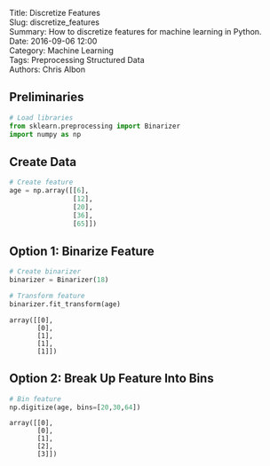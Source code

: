 Title: Discretize Features  
Slug: discretize_features     
Summary: How to discretize features for machine learning in Python.   
Date: 2016-09-06 12:00  
Category: Machine Learning  
Tags: Preprocessing Structured Data  
Authors: Chris Albon

## Preliminaries


```python
# Load libraries
from sklearn.preprocessing import Binarizer
import numpy as np
```

## Create Data


```python
# Create feature
age = np.array([[6], 
                [12], 
                [20], 
                [36], 
                [65]])
```

## Option 1: Binarize Feature


```python
# Create binarizer
binarizer = Binarizer(18)

# Transform feature
binarizer.fit_transform(age)
```




    array([[0],
           [0],
           [1],
           [1],
           [1]])



## Option 2: Break Up Feature Into Bins


```python
# Bin feature
np.digitize(age, bins=[20,30,64])
```




    array([[0],
           [0],
           [1],
           [2],
           [3]])


